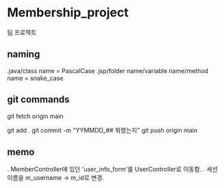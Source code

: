 # Membership_project
팀 프로젝트

## naming

.java/class name = PascalCase
.jsp/folder name/variable name/method name = snake_case


## git commands
git fetch origin main

git add .
git commit -m "YYMMDD_## 뭐했는지"
git push origin main

## memo
. MemberController에 있던 'user_info_form'를 UserController로 이동함.
. 세션 이름을 m_username -> m_id로 변경.